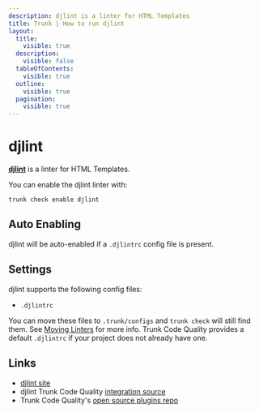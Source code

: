 ```yaml
---
description: djlint is a linter for HTML Templates
title: Trunk | How to run djlint
layout:
  title:
    visible: true
  description:
    visible: false
  tableOfContents:
    visible: true
  outline:
    visible: true
  pagination:
    visible: true
---
```


# djlint

[**djlint**](https://github.com/Riverside-Healthcare/djlint#readme) is a linter for HTML Templates.

You can enable the djlint linter with:

```shell
trunk check enable djlint
```

## Auto Enabling

djlint will be auto-enabled if a `.djlintrc` config file is present.

## Settings

djlint supports the following config files:
* `.djlintrc`

You can move these files to `.trunk/configs` and `trunk check` will still find them. See [Moving Linters](../configure-linters.md#moving-linters) for more info.
Trunk Code Quality provides a default `.djlintrc` if your project does not already have one.



## Links

- [djlint site](https://github.com/Riverside-Healthcare/djlint#readme)
- djlint Trunk Code Quality [integration source](https://github.com/trunk-io/plugins/tree/main/linters/djlint)
- Trunk Code Quality's [open source plugins repo](https://github.com/trunk-io/plugins/tree/main)
